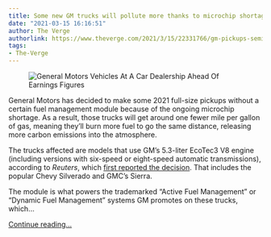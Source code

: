 ```yaml
---
title: Some new GM trucks will pollute more thanks to microchip shortage
date: "2021-03-15 16:16:51"
author: The Verge
authorlink: https://www.theverge.com/2021/3/15/22331766/gm-pickups-semiconductor-shortage-fuel-economy-emissions
tags:
- The-Verge
---
```

<figure>
      <img alt="General Motors Vehicles At A Car Dealership Ahead Of Earnings Figures" src="https://cdn.vox-cdn.com/thumbor/O8nKAyVLovHVZ6kP-9ErFiA6IsI=/0x1:4000x2668/1310x873/cdn.vox-cdn.com/uploads/chorus_image/image/68968464/1231061209.0.jpg" />
    </figure>

  <p id="MFuvX4">General Motors has decided to make some 2021 full-size pickups without a certain fuel management module because of the ongoing microchip shortage. As a result, those trucks will get around one fewer mile per gallon of gas, meaning they’ll burn more fuel to go the same distance, releasing more carbon emissions into the atmosphere. </p>
<p id="oKU8NJ">The trucks affected are models that use GM’s 5.3-liter EcoTec3 V8 engine (including versions with six-speed or eight-speed automatic transmissions), according to <em>Reuters</em>, which <a href="https://www.reuters.com/article/us-gm-semiconductors/gm-builds-some-2021-pickups-without-certain-modules-due-to-global-chip-shortage-idUSKBN2B71P5">first reported the decision</a>. That includes the popular Chevy Silverado and GMC’s Sierra. </p>
<p id="dk5Xfy">The module is what powers the trademarked “Active Fuel Management” or “Dynamic Fuel Management” systems GM promotes on these trucks, which...</p>
  <p>
    <a href="https://www.theverge.com/2021/3/15/22331766/gm-pickups-semiconductor-shortage-fuel-economy-emissions">Continue reading&hellip;</a>
  </p>